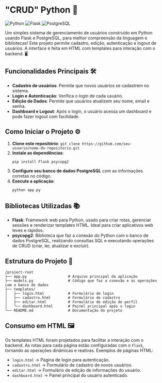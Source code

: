 
# "CRUD" Python 🚀

![Python](https://img.shields.io/badge/Python-3.8%2B-blue?logo=python)
![Flask](https://img.shields.io/badge/Flask-2.0+-blue?logo=flask)
![PostgreSQL](https://img.shields.io/badge/PostgreSQL-Database-blue?logo=postgresql)

Um simples sistema de gerenciamento de usuários construído em Python usando Flask e PostgreSQL, para melhor compreensão da linguagem e bibliotecas! Este projeto permite cadastro, edição, autenticação e logout de usuários. A interface é feita em HTML com templates para interação com o backend. 🖥️

## Funcionalidades Principais 🛠️

- **Cadastro de usuários**: Permite que novos usuários se cadastrem no sistema.
- **Login e Autenticação**: Verifica o login de cada usuário.
- **Edição de Dados**: Permite que usuários atualizem seu nome, email e senha.
- **Dashboard e Logout**: Após o login, o usuário acessa um dashboard e pode fazer logout com facilidade.

## Como Iniciar o Projeto ⚙️

1. **Clone este repositório**: `git clone https://github.com/seu-usuario/nome-do-repositorio.git`
2. **Instale as dependências**:
   ```bash
   pip install Flask psycopg2
   ```
3. **Configure seu banco de dados PostgreSQL** com as informações corretas no código.
4. **Execute a aplicação**:
   ```bash
   python app.py
   ```

## Bibliotecas Utilizadas 📚

- **Flask**: Framework web para Python, usado para criar rotas, gerenciar sessões e renderizar templates HTML. Ideal para criar aplicativos web leves e rápidos.
- **psycopg2**: Biblioteca que faz a conexão do Python com o banco de dados PostgreSQL, realizando consultas SQL e executando operações de CRUD (criar, ler, atualizar e excluir).

## Estrutura do Projeto 📂

```
/project-root
├── app.py                   # Arquivo principal da aplicação
├── models.py                # Código que faz a conexão e as operações com o banco de dados
├── templates/
│   ├── login.html           # Formulário de login
│   ├── cadastro.html        # Formulário de cadastro
│   ├── editar.html          # Formulário de edição de perfil
│   └── dashboard.html       # Painel principal após o login
└── README.md                # Documentação do projeto
```

## Consumo em HTML 🖼️

Os templates HTML foram projetados para facilitar a interação com o backend. As rotas para cada página estão configuradas com o `Flask`, tornando as operações dinâmicas e reativas. Exemplos de páginas HTML:

- `login.html` → Página de login para autenticação.
- `cadastro.html` → Formulário de cadastro de novos usuários.
- `editar.html` → Formulário de edição de informações do usuário.
- `dashboard.html` → Painel principal do usuário autenticado.

